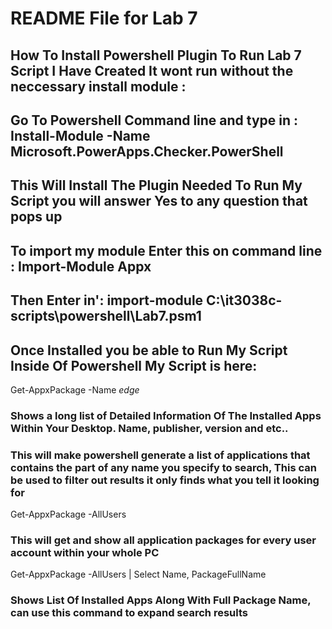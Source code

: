 
# README File for Lab 7
## How To Install Powershell Plugin To Run Lab 7 Script I Have Created It wont run without the  neccessary install module :
## Go To Powershell Command line and type in : Install-Module -Name Microsoft.PowerApps.Checker.PowerShell 
## This Will Install The Plugin Needed To Run My Script you will answer Yes to any question that pops up
## To import my module Enter this on command line : Import-Module Appx         
## Then Enter in': import-module C:\it3038c-scripts\powershell\Lab7.psm1  
## Once Installed you be able to Run My Script Inside Of Powershell My Script is here:

Get-AppxPackage -Name *edge* 
### Shows a long list of  Detailed Information Of The Installed Apps Within Your Desktop. Name, publisher, version and etc..
### This will make powershell generate a list of applications that contains the part of any name you specify to search, This can be used to filter out results it only finds what you tell it looking for


Get-AppxPackage -AllUsers
### This will get and show all application packages for every user account within your whole PC



Get-AppxPackage -AllUsers | Select Name, PackageFullName
### Shows List Of Installed Apps Along With Full Package Name, can use this command to expand search results
